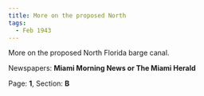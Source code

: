 ```yaml
---  
title: More on the proposed North  
tags:  
  - Feb 1943  
---  
```

  
More on the proposed North Florida barge canal.  
  
Newspapers: **Miami Morning News or The Miami Herald**  
  
Page: **1**, Section: **B** 
